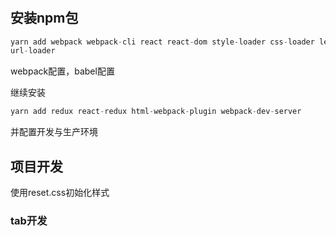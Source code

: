 #
## 安装npm包
```js
yarn add webpack webpack-cli react react-dom style-loader css-loader less-loader less @babel/core @babel/preset-env @babel/presset-react babel=loader
url-loader 
```
webpack配置，babel配置  

继续安装
```js
yarn add redux react-redux html-webpack-plugin webpack-dev-server
```
并配置开发与生产环境

## 项目开发

使用reset.css初始化样式

### tab开发


